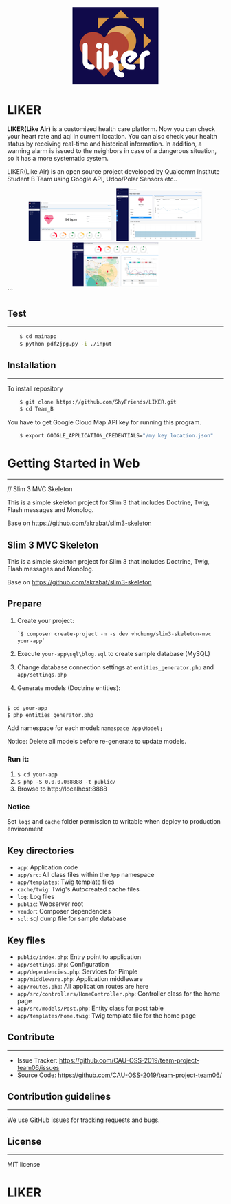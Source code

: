 
<div>
<center>
<img width='200' src="https://github.com/ShyFriends/LIKER/blob/master/public/img/real_logo.jpg">
</center>
</div>

# LIKER

**LIKER(Like Air)** is a customized health care platform. Now you can check your heart rate and aqi in current location. You can also check your health status by receiving real-time and historical information. In addition, a warning alarm is issued to the neighbors in case of a dangerous situation, so it has a more systematic system.

LIKER(Like Air) is an open source project developed by Qualcomm Institute Student B Team using Google API, Udoo/Polar Sensors etc..
<div>
<center>
<img width='200' src="https://github.com/ShyFriends/LIKER/blob/master/public/img/dashboard.png">
<img width='200' src="https://github.com/ShyFriends/LIKER/blob/master/public/img/heart_rate_page.png">
<img width='200' src="https://github.com/ShyFriends/LIKER/blob/master/public/img/aqi_page.png">

</center>
</div>
```

## Test
-------------------

```bash
    $ cd mainapp
    $ python pdf2jpg.py -i ./input
```

## Installation
---------------
To install repository
```bash
    $ git clone https://github.com/ShyFriends/LIKER.git
    $ cd Team_B
```
You have to get Google Cloud Map API key for running this program.
```bash
    $ export GOOGLE_APPLICATION_CREDENTIALS="/my key location.json"
```

# Getting Started in Web
------------------------------

// Slim 3 MVC Skeleton

This is a simple skeleton project for Slim 3 that includes Doctrine, Twig, Flash messages and Monolog.

Base on https://github.com/akrabat/slim3-skeleton

## Slim 3 MVC Skeleton

This is a simple skeleton project for Slim 3 that includes Doctrine, Twig, Flash messages and Monolog.

Base on https://github.com/akrabat/slim3-skeleton

## Prepare

1. Create your project:

       `$ composer create-project -n -s dev vhchung/slim3-skeleton-mvc your-app`

1. Execute `your-app\sql\blog.sql` to create sample database (MySQL)
2. Change database connection settings at `entities_generator.php` and `app/settings.php`
3. Generate models (Doctrine entities):

```

$ cd your-app
$ php entities_generator.php

```

 Add namespace for each model: `namespace App\Model;`

 Notice: Delete all models before re-generate to update models.

### Run it:

1. `$ cd your-app`
2. `$ php -S 0.0.0.0:8888 -t public/`
3. Browse to http://localhost:8888

### Notice

Set `logs` and `cache` folder permission to writable when deploy to production environment

## Key directories

* `app`: Application code
* `app/src`: All class files within the `App` namespace
* `app/templates`: Twig template files
* `cache/twig`: Twig's Autocreated cache files
* `log`: Log files
* `public`: Webserver root
* `vendor`: Composer dependencies
* `sql`: sql dump file for sample database

## Key files

* `public/index.php`: Entry point to application
* `app/settings.php`: Configuration
* `app/dependencies.php`: Services for Pimple
* `app/middleware.php`: Application middleware
* `app/routes.php`: All application routes are here
* `app/src/controllers/HomeController.php`: Controller class for the home page
* `app/src/models/Post.php`: Entity class for post table
* `app/templates/home.twig`: Twig template file for the home page

## Contribute
----------------
* Issue Tracker: https://github.com/CAU-OSS-2019/team-project-team06/issues
* Source Code: https://github.com/CAU-OSS-2019/team-project-team06/

## Contribution guidelines
-----------------------
We use GitHub issues for tracking requests and bugs.

## License
------------------------
MIT license

# LIKER
